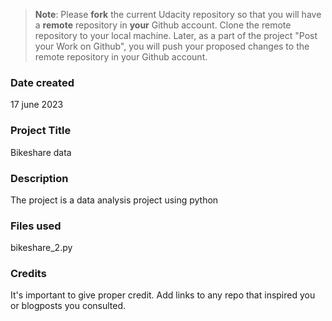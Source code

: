 >**Note**: Please **fork** the current Udacity repository so that you will have a **remote** repository in **your** Github account. Clone the remote repository to your local machine. Later, as a part of the project "Post your Work on Github", you will push your proposed changes to the remote repository in your Github account.

### Date created
17 june 2023

### Project Title
Bikeshare data

### Description
The project is a data analysis project using python

### Files used
bikeshare_2.py

### Credits
It's important to give proper credit. Add links to any repo that inspired you or blogposts you consulted.

